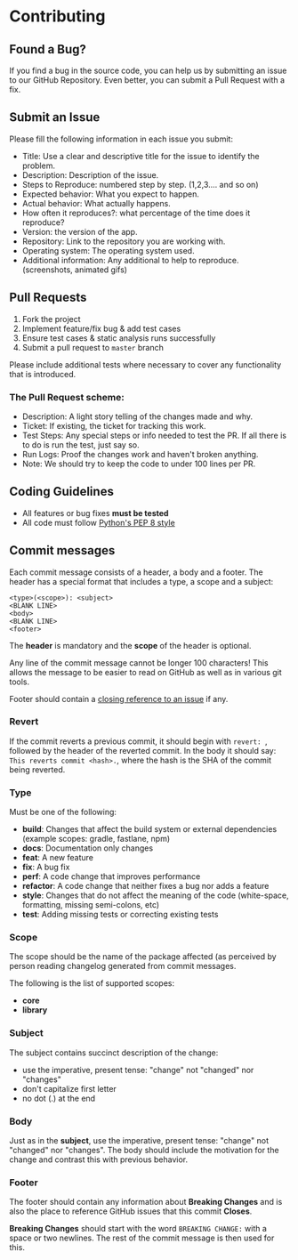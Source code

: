 # Contributing

## Found a Bug?

If you find a bug in the source code, you can help us by submitting an issue to our GitHub Repository. Even better, you can submit a Pull Request with a fix.

## Submit an Issue

Please fill the following information in each issue you submit:

* Title: Use a clear and descriptive title for the issue to identify the problem. 
* Description: Description of the issue. 
* Steps to Reproduce: numbered step by step. (1,2,3.… and so on) 
* Expected behavior: What you expect to happen. 
* Actual behavior: What actually happens. 
* How often it reproduces?: what percentage of the time does it reproduce? 
* Version: the version of the app. 
* Repository: Link to the repository you are working with. 
* Operating system: The operating system used. 
* Additional information: Any additional to help to reproduce. (screenshots, animated gifs)

## Pull Requests

1. Fork the project
2. Implement feature/fix bug & add test cases
3. Ensure test cases & static analysis runs successfully
4. Submit a pull request to `master` branch

Please include additional tests where necessary to cover any functionality that is introduced.

### The Pull Request scheme:

 * Description: A light story telling of the changes made and why.
 * Ticket: If existing, the ticket for tracking this work.
 * Test Steps: Any special steps or info needed to test the PR. If all there is to do is run the test, just say so.
 * Run Logs: Proof the changes work and haven't broken anything.
 * Note: We should try to keep the code to under 100 lines per PR.

## Coding Guidelines

* All features or bug fixes **must be tested**
* All code must follow [Python's PEP 8 style](https://www.python.org/dev/peps/pep-0008/)

## Commit messages

Each commit message consists of a header, a body and a footer. The header has a special format that includes a type, a scope and a subject:

```
<type>(<scope>): <subject>
<BLANK LINE>
<body>
<BLANK LINE>
<footer>
```

The **header** is mandatory and the **scope** of the header is optional.

Any line of the commit message cannot be longer 100 characters! This allows the message to be easier
to read on GitHub as well as in various git tools.

Footer should contain a [closing reference to an issue](https://help.github.com/articles/closing-issues-via-commit-messages/) if any.

### Revert

If the commit reverts a previous commit, it should begin with `revert: `, followed by the header of the reverted commit. In the body it should say: `This reverts commit <hash>.`, where the hash is the SHA of the commit being reverted.

### Type

Must be one of the following:

* **build**: Changes that affect the build system or external dependencies (example scopes: gradle, fastlane, npm)
* **docs**: Documentation only changes
* **feat**: A new feature
* **fix**: A bug fix
* **perf**: A code change that improves performance
* **refactor**: A code change that neither fixes a bug nor adds a feature
* **style**: Changes that do not affect the meaning of the code (white-space, formatting, missing semi-colons, etc)
* **test**: Adding missing tests or correcting existing tests

### Scope
The scope should be the name of the package affected (as perceived by person reading changelog generated from commit messages.

The following is the list of supported scopes:

* **core**
* **library**

### Subject

The subject contains succinct description of the change:

* use the imperative, present tense: "change" not "changed" nor "changes"
* don't capitalize first letter
* no dot (.) at the end

### Body

Just as in the **subject**, use the imperative, present tense: "change" not "changed" nor "changes".
The body should include the motivation for the change and contrast this with previous behavior.

### Footer

The footer should contain any information about **Breaking Changes** and is also the place to
reference GitHub issues that this commit **Closes**.

**Breaking Changes** should start with the word `BREAKING CHANGE:` with a space or two newlines. The rest of the commit message is then used for this.